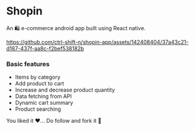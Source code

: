 # Shopin

An 🛍️ e-commerce android app built using React native.

https://github.com/ctrl-shift-n/shopin-app/assets/142408404/37a43c21-d187-437f-aa8c-f2bef538182b

### Basic features
- Items by category
- Add product to cart 
- Increase and decrease product quantity
- Data fetching from API 
- Dynamic cart summary
- Product searching

You liked it ❤️... Do follow and fork it 🚀
